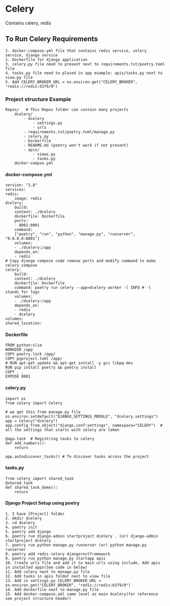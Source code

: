 # Celery
Contains celery, redis
## To Run Celery Requirements
    1. docker-compose.yml file that contains redis service, celery service, django service
    2. Dockerfile for django application
    3. celery.py file need to present next to requirements.txt/poetry.toml file
    4. tasks.py file need to placed in app example: apis/tasks.py next to view.py file
    5. Add CELERY_BROKER_URL = os.environ.get("CELERY_BROKER", "redis://redis:6379/0")
### Project structure Example
    Repos/   # This Repos folder can contain many projects 
        dcelery/
            - dcelery
                - settings.py
                - urls
            - requirements.txt/poetry.toml/manage.py
            - celery.py
            - Dockerfile
            - README.md (poetry won't work if not present)
            - apis/
                - views.py
                - tasks.py
        docker-compse.yml
#### docker-compose.yml
    version: "3.8"
    services:
    redis:
        image: redis
    dcelery:
        build:
        context: ./dcelery
        dockerfile: Dockerfile
        ports:
        - 8001:8001
        command:
        ["poetry", "run", "python", "manage.py", "runserver", "0.0.0.0:8001"]
        volumes:
        - ./dcelery:/app
        depends_on:
        - redis
    # Copy django compose code remove ports and modify command to make celery compose
    celery:
        build:
        context: ./dcelery
        dockerfile: Dockerfile
        command: poetry run celery --app=dcelery worker -l INFO # -l stands for logs
        volumes:
        - ./dcelery:/app
        depends_on:
        - redis
        - dcelery
    volumes:
    shared_location:
#### Dockerfile
    FROM python:slim
    WORKDIR /app
    COPY poetry.lock /app/
    COPY pyproject.toml /app/
    # RUN apt-get update && apt-get install -y gcc libpq-dev
    RUN pip install poetry && poetry install
    COPY . .
    EXPOSE 8001
#### celery.py
    import os
    from celery import Celery

    # we get this from manage.py file
    os.environ.setdefault("DJANGO_SETTINGS_MODULE", "dcelery.settings")
    app = Celery("dcelery")
    app.config_from_object("django.conf:settings", namespace="CELERY")  # all the settings that starts with celery are taken

    @app.task  # Registring tasks to celery
    def add_numbers():
        return

    app.autodiscover_tasks() # To discover tasks across the project
#### tasks.py
    from celery import shared_task
    @shared_task
    def shared_task_demo():
        return
#### Django Project Setup using poetry
    1. I have [Project] folder
    2. mkdir dcelery
    3. cd dcelery
    4. poetry init
    5. poetry add django
    6. poetry run django-admin startproject dcelery . (or) django-admin startproject dcelery .
    7. poetry run python manage.py runserver (or) python manage.py runserver
    8. poetry add redis celery djangorestframework
    9. poetry run python manage.py startapp apis
    10. Create urls file and add it to main urls using include, Add apis in installed apps(See code in below)
    11. Add celery next to manage.py file
    12. Add tasks in apis folder next to view file
    13. Add in settings.py CELERY_BROKER_URL = os.environ.get("CELERY_BROKER", "redis://redis:6379/0")
    14. Add dockerfile next to manage.py file
    15. Add docker-compose.yml same level as main dcelery(for reference see project structure header)

